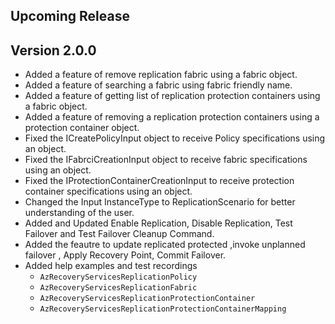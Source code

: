 <!--
    Please leave this section at the top of the change log.
    Changes for the upcoming release should go under the section titled "Upcoming Release", and should adhere to the following format:
    ## Upcoming Release
    * Overview of change #1
        - Additional information about change #1
    * Overview of change #2
        - Additional information about change #2
        - Additional information about change #2
    * Overview of change #3
    * Overview of change #4
        - Additional information about change #4
    ## YYYY.MM.DD - Version X.Y.Z (Previous Release)
    * Overview of change #1
        - Additional information about change #1
-->
## Upcoming Release

## Version 2.0.0
* Added a feature of remove replication fabric using a fabric object.
* Added a feature of searching a fabric using fabric friendly name.
* Added a feature of getting list of replication protection containers using a fabric object.
* Added a feature of removing a replication protection containers using a protection container object.
* Fixed the ICreatePolicyInput object to receive Policy specifications using an object.
* Fixed the IFabrciCreationInput object to receive fabric specifications using an object.
* Fixed the IProtectionContainerCreationInput to receive protection container specifications using an object.
* Changed the Input InstanceType to ReplicationScenario for better understanding of the user.
* Added and Updated Enable Replication, Disable Replication, Test Failover and Test Failover Cleanup Command.
* Added the feautre to update replicated protected ,invoke unplanned failover , Apply Recovery Point, Commit Failover.
* Added help examples and test recordings
  * `AzRecoveryServicesReplicationPolicy`
  * `AzRecoveryServicesReplicationFabric`
  * `AzRecoveryServicesReplicationProtectionContainer`
  * `AzRecoveryServicesReplicationProtectionContainerMapping`